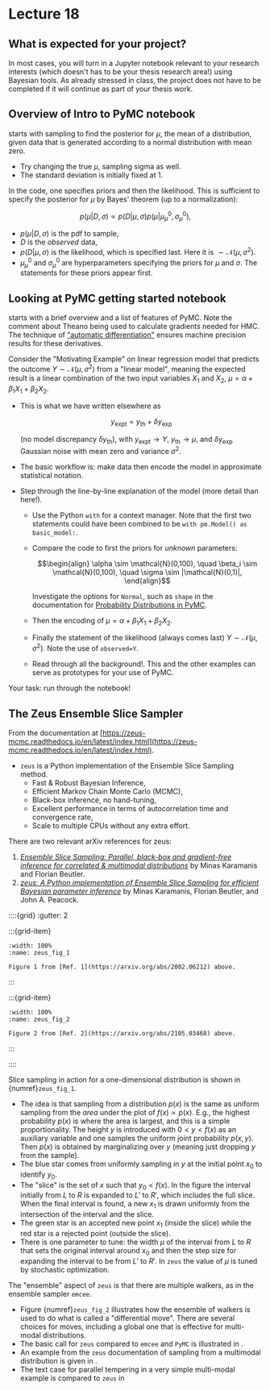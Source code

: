 # Lecture 18

## What is expected for your project?

In most cases, you will turn in a Jupyter notebook relevant to your research interests (which doesn't has to be your thesis research area!) using Bayesian tools. As already stressed in class, the project does not have to be completed if it will continue as part of your thesis work.

## Overview of Intro to PyMC notebook

[](/notebooks/MCMC_sampling_II/PyMC_intro_updated.ipynb) starts with sampling to find the posterior for $\mu$, the mean of a distribution, given data that is generated according to a normal distribution with mean zero.
* Try changing the true $\mu$, sampling sigma as well.
* The standard deviation is initially fixed at 1.

In the code, one specifies priors and then the likelihood. This is sufficient to specify the posterior for $\mu$ by Bayes' theorem (up to a normalization):

$$
  p(\mu|D,\sigma) \propto p(D|\mu,\sigma) p(\mu | \mu_\mu^0, \sigma_\mu^0) ,
$$
    
* $p(\mu|D,\sigma)$ is the pdf to sample,
* $D$ is the *observed* data,
* $p(D|\mu,\sigma)$ is the likelihood, which is specified last. Here it is $\sim \mathcal{N}(\mu,\sigma^2)$.
* $\mu_\mu^0$ and $\sigma_\mu^0$ are hyperparameters specifying the priors for $\mu$ and $\sigma$. The statements for these priors appear first.

## Looking at PyMC getting started notebook

[](/notebooks/MCMC_sampling_II/PyMC_docs_getting_started_updated.ipynb) starts with a brief overview and a list of features of PyMC. Note the comment about Theano being used to calculate gradients needed for HMC. The technique of ["automatic differentiation"](https://en.wikipedia.org/wiki/Automatic_differentiation) ensures machine precision results for these derivatives.

Consider the "Motivating Example" on linear regression model that predicts the outcome $Y \sim \mathcal{N}(\mu,\sigma^2)$ from a "linear model", meaning the expected result is a linear combination of the two input variables $X_1$ and $X_2$, $\mu = \alpha + \beta_1 X_1 + \beta_2 X_2$. 
* This is what we have written elsewhere as 

    $$
      y_{\text{expt}} = y_{\text{th}} + \delta y_{\text{exp}}
    $$

    (no model discrepancy $\delta y_{\text{th}}$), with $y_{\text{expt}} \rightarrow Y$, $y_{\text{th}} \rightarrow \mu$, and $\delta y_{\text{exp}}$ Gaussian noise with mean zero and variance $\sigma^2$.
* The basic workflow is: make data then encode the model in approximate statistical notation.
* Step through the line-by-line explanation of the model (more detail than here!). 
    * Use the Python `with` for a context manager. Note that the first two statements could have been combined to be `with pm.Model() as basic_model:`.
    * Compare the code to first the priors for *unknown* parameters:

        $$\begin{align}
          \alpha \sim \mathcal{N}(0,100), \quad 
          \beta_i \sim \mathcal{N}(0,100), \quad
          \sigma \sim |\mathcal{N}(0,1)|,
        \end{align}$$

        Investigate the options for `Normal`, such as `shape` in the documentation for [Probability Distributions in PyMC](https://docs.pymc.io/en/stable/Probability_Distributions.html).

    * Then the encoding of $\mu = \alpha + \beta_1 X_1 + \beta_2 X_2$.

    * Finally the statement of the likelihood (always comes last) $Y \sim \mathcal{N}(\mu,\sigma^2)$. Note the use of `observed=Y`.
    * Read through all the background!. This and the other examples can serve as prototypes for your use of PyMC.


Your task: run through the notebook!


## The Zeus Ensemble Slice Sampler

From the documentation at [https://zeus-mcmc.readthedocs.io/en/latest/index.html](https://zeus-mcmc.readthedocs.io/en/latest/index.html).

* `zeus` is a Python implementation of the Ensemble Slice Sampling method.
    * Fast & Robust Bayesian Inference,
    * Efficient Markov Chain Monte Carlo (MCMC),
    * Black-box inference, no hand-tuning,
    * Excellent performance in terms of autocorrelation time and    convergence rate,
    * Scale to multiple CPUs without any extra effort.

There are two relevant arXiv references for zeus:
1. [*Ensemble Slice Sampling: Parallel, black-box and gradient-free inference for correlated & multimodal distributions*](https://arxiv.org/abs/2002.06212) by Minas Karamanis and Florian Beutler.
2. [*zeus: A Python implementation of Ensemble Slice Sampling for efficient Bayesian parameter inference*](https://arxiv.org/abs/2105.03468) by Minas Karamanis, Florian Beutler, and John A. Peacock.

::::{grid}
:gutter: 2

:::{grid-item}
```{figure} /_images/figure_1_from_arXiv2002.06212_ensemble_slice_sampling.png
:width: 100%
:name: zeus_fig_1

Figure 1 from [Ref. 1](https://arxiv.org/abs/2002.06212) above.
```
:::

:::{grid-item}
```{figure} /_images/figure_2_from_arXiv2105.03468_zeus_ensemble_slice_sampling.png
:width: 100%
:name: zeus_fig_2

Figure 2 from [Ref. 2](https://arxiv.org/abs/2105.03468) above.
```
:::

::::

Slice sampling in action for a one-dimensional distribution is shown in {numref}`zeus_fig_1`. 
* The idea is that sampling from a distribution $p(x)$ is the same as uniform sampling from the *area* under the plot of $f(x) \propto p(x)$. E.g., the highest probability $p(x)$ is where the area is largest, and this is a simple proportionality. The height $y$ is introduced with $0 < y < f(x)$ as an auxiliary variable and one samples the uniform joint probability $p(x,y)$. Then $p(x)$ is obtained by marginalizing over $y$ (meaning just dropping $y$ from the sample).
* The blue star comes from uniformly sampling in $y$ at the initial point $x_0$ to identify $y_0$. 
* The "slice" is the set of $x$ such that $y_0 < f(x)$. In the figure the interval initially from $L$ to $R$ is expanded to $L'$ to $R'$, which includes the full slice. When the final interval is found, a new $x_1$ is drawn uniformly from the intersection of the interval and the slice.
* The green star is an accepted new point $x_1$ (inside the slice) while the red star is a rejected point (outside the slice). 
* There is one parameter to tune: the width $\mu$ of the interval from $L$ to $R$ that sets the original interval around $x_0$ and then the step size for expanding the interval to be from $L'$ to $R'$. In `zeus` the value of $\mu$ is tuned by stochastic optimization.

The "ensemble" aspect of `zeus` is that there are multiple walkers, as in the ensemble sampler `emcee`. 
* Figure {numref}`zeus_fig_2` illustrates how the ensemble of walkers is used to do what is called a "differential move". There are several choices for moves, including a global one that is effective for multi-modal distributions.
* The basic call for `zeus` compared to `emcee` and `PyMC` is illustrated in [](/notebooks/Parameter_estimation/parameter_estimation_Gaussian_noise_compare_samplers.ipynb).
* An example from the `zeus` documentation of sampling from a multimodal distribution is given in [](/notebooks/mini-projects/zeus_multimodal.ipynb).
* The text case for parallel tempering in a very simple multi-modal example is compared to `zeus` in [](/notebooks/mini-projects/MCMC-parallel-tempering_ptemcee_vs_zeus.ipynb) 




    